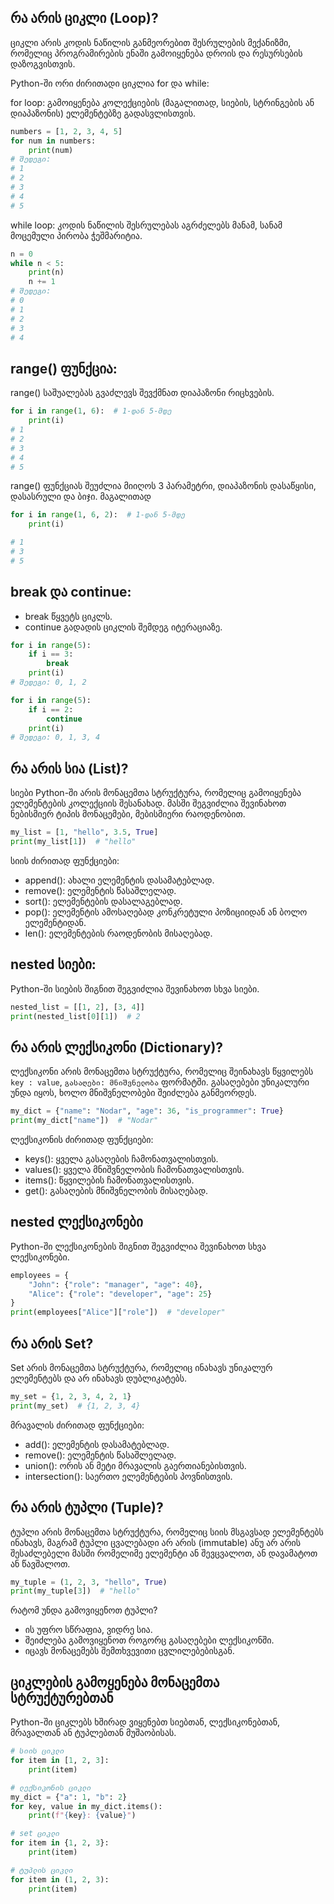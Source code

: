 ## რა არის ციკლი (Loop)?

ციკლი არის კოდის ნაწილის განმეორებით შესრულების მექანიზმი, რომელიც პროგრამირების ენაში გამოიყენება დროის და რესურსების დაზოგვისთვის.

Python-ში ორი ძირითადი ციკლია for და while:

for loop: გამოიყენება კოლექციების (მაგალითად, სიების, სტრინგების ან დიაპაზონის) ელემენტებზე გადასვლისთვის.

```python
numbers = [1, 2, 3, 4, 5]
for num in numbers:
    print(num)
# შედეგი:
# 1
# 2
# 3
# 4
# 5

```

while loop: კოდის ნაწილის შესრულებას აგრძელებს მანამ, სანამ მოცემული პირობა ჭეშმარიტია.

```python
n = 0
while n < 5:
    print(n)
    n += 1
# შედეგი:
# 0
# 1
# 2
# 3
# 4

```

## range() ფუნქცია:

range() საშუალებას გვაძლევს შევქმნათ დიაპაზონი რიცხვების.

```python
for i in range(1, 6):  # 1-დან 5-მდე
    print(i)
# 1
# 2
# 3
# 4
# 5
```

range() ფუნქციას შეუძლია მიიღოს 3 პარამეტრი, დიაპაზონის დასაწყისი, დასასრული და ბიჯი.
მაგალითად

```python
for i in range(1, 6, 2):  # 1-დან 5-მდე
    print(i)

# 1
# 3
# 5
```

## break და continue:

-   break წყვეტს ციკლს.
-   continue გადადის ციკლის შემდეგ იტერაციაზე.

```python
for i in range(5):
    if i == 3:
        break
    print(i)
# შედეგი: 0, 1, 2

for i in range(5):
    if i == 2:
        continue
    print(i)
# შედეგი: 0, 1, 3, 4
```

## რა არის სია (List)?

სიები Python-ში არის მონაცემთა სტრუქტურა, რომელიც გამოიყენება ელემენტების კოლექციის შესანახად. მასში შეგვიძლია შევინახოთ ნებისმიერ ტიპის მონაცემები, მებისმიერი რაოდენობით.

```python
my_list = [1, "hello", 3.5, True]
print(my_list[1])  # "hello"
```

სიის ძირითად ფუნქციები:

-   append(): ახალი ელემენტის დასამატებლად.
-   remove(): ელემენტის წასაშლელად.
-   sort(): ელემენტების დასალაგებლად.
-   pop(): ელემენტის ამოსაღებად კონკრეტული პოზიციიდან ან ბოლო ელემენტიდან.
-   len(): ელემენტების რაოდენობის მისაღებად.

## nested სიები:

Python-ში სიების შიგნით შეგვიძლია შევინახოთ სხვა სიები.

```python
nested_list = [[1, 2], [3, 4]]
print(nested_list[0][1])  # 2
```

## რა არის ლექსიკონი (Dictionary)?

ლექსიკონი არის მონაცემთა სტრუქტურა, რომელიც შეინახავს წყვილებს `key : value`, `გასაღები: მნიშვნელობა` ფორმატში. გასაღებები უნიკალური უნდა იყოს, ხოლო მნიშვნელობები შეიძლება განმეორდეს.

```python
my_dict = {"name": "Nodar", "age": 36, "is_programmer": True}
print(my_dict["name"])  # "Nodar"
```

ლექსიკონის ძირითად ფუნქციები:

-   keys(): ყველა გასაღების ჩამონათვალისთვის.
-   values(): ყველა მნიშვნელობის ჩამონათვალისთვის.
-   items(): წყვილების ჩამონათვალისთვის.
-   get(): გასაღების მნიშვნელობის მისაღებად.

## nested ლექსიკონები

Python-ში ლექსიკონების შიგნით შეგვიძლია შევინახოთ სხვა ლექსიკონები.

```python
employees = {
    "John": {"role": "manager", "age": 40},
    "Alice": {"role": "developer", "age": 25}
}
print(employees["Alice"]["role"])  # "developer"
```

## რა არის Set?

Set არის მონაცემთა სტრუქტურა, რომელიც ინახავს უნიკალურ ელემენტებს და არ ინახავს დუბლიკატებს.

```python
my_set = {1, 2, 3, 4, 2, 1}
print(my_set)  # {1, 2, 3, 4}
```

მრავალის ძირითად ფუნქციები:

-   add(): ელემენტის დასამატებლად.
-   remove(): ელემენტის წასაშლელად.
-   union(): ორის ან მეტი მრავალის გაერთიანებისთვის.
-   intersection(): საერთო ელემენტების პოვნისთვის.

## რა არის ტუპლი (Tuple)?

ტუპლი არის მონაცემთა სტრუქტურა, რომელიც სიის მსგავსად ელემენტებს ინახავს, მაგრამ ტუპლი ცვალებადი არ არის (immutable) ანუ არ არის შესაძლებელი მასში რომელიმე ელემენტი ან შევცვალოთ, ან დავამატოთ ან წავშალოთ.

```python
my_tuple = (1, 2, 3, "hello", True)
print(my_tuple[3])  # "hello"
```

რატომ უნდა გამოვიყენოთ ტუპლი?

-   ის უფრო სწრაფია, ვიდრე სია.
-   შეიძლება გამოვიყენოთ როგორც გასაღებები ლექსიკონში.
-   იცავს მონაცემებს შემთხვევითი ცვლილებებისგან.

## ციკლების გამოყენება მონაცემთა სტრუქტურებთან

Python-ში ციკლებს ხშირად ვიყენებთ სიებთან, ლექსიკონებთან, მრავალთან ან ტუპლებთან მუშაობისას.

```python
# სიის ციკლი
for item in [1, 2, 3]:
    print(item)

# ლექსიკონის ციკლი
my_dict = {"a": 1, "b": 2}
for key, value in my_dict.items():
    print(f"{key}: {value}")

# set ციკლი
for item in {1, 2, 3}:
    print(item)

# ტუპლის ციკლი
for item in (1, 2, 3):
    print(item)
```
